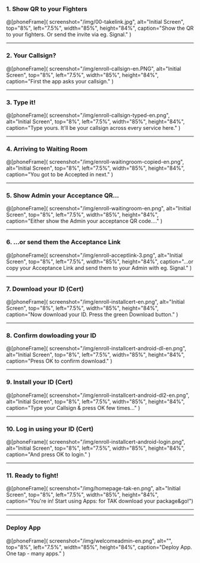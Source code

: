 ### 1. Show QR to your Fighters
@[phoneFrame](
  screenshot="/img/00-takelink.jpg",
  alt="Initial Screen",
  top="8%", left="7.5%", width="85%", height="84%",
  caption="Show the QR to your fighters. Or send the invite via eg. Signal."
)

---

### 2. Your Callsign?
@[phoneFrame](
  screenshot="/img/enroll-callsign-en.PNG",
  alt="Initial Screen",
  top="8%", left="7.5%", width="85%", height="84%",
  caption="First the app asks your callsign."
)

---

### 3. Type it!
@[phoneFrame](
  screenshot="/img/enroll-callsign-typed-en.png",
  alt="Initial Screen",
  top="8%", left="7.5%", width="85%", height="84%",
  caption="Type yours. It'll be your callsign across every service here."
)

---

### 4. Arriving to Waiting Room
@[phoneFrame](
  screenshot="/img/enroll-waitingroom-copied-en.png",
  alt="Initial Screen",
  top="8%", left="7.5%", width="85%", height="84%",
  caption="You got to be Accepted in next."
)

---

### 5. Show Admin your Acceptance QR...
@[phoneFrame](
  screenshot="/img/enroll-waitingroom-en.png",
  alt="Initial Screen",
  top="8%", left="7.5%", width="85%", height="84%",
  caption="Either show the Admin your acceptance QR code...."
)

---

### 6. ...or send them the Acceptance Link
@[phoneFrame](
  screenshot="/img/enroll-acceptlink-3.png",
  alt="Initial Screen",
  top="8%", left="7.5%", width="85%", height="84%",
  caption="...or copy your Acceptance Link and send them to your Admin with eg. Signal."
)

---

### 7. Download your ID (Cert)
@[phoneFrame](
  screenshot="/img/enroll-installcert-en.png",
  alt="Initial Screen",
  top="8%", left="7.5%", width="85%", height="84%",
  caption="Now download your ID. Press the green Download button."
)

---

### 8. Confirm dowloading your ID
@[phoneFrame](
  screenshot="/img/enroll-installcert-android-dl-en.png",
  alt="Initial Screen",
  top="8%", left="7.5%", width="85%", height="84%",
  caption="Press OK to confirm download."
)

---
### 9. Install your ID (Cert)
@[phoneFrame](
  screenshot="/img/enroll-installcert-android-dl2-en.png",
  alt="Initial Screen",
  top="8%", left="7.5%", width="85%", height="84%",
  caption="Type your Callsign & press OK few times..."
)

---

### 10. Log in using your ID (Cert)
@[phoneFrame](
  screenshot="/img/enroll-installcert-android-login.png",
  alt="Initial Screen",
  top="8%", left="7.5%", width="85%", height="84%",
  caption="And press OK to login."
)

---

### 11. Ready to fight!
@[phoneFrame](
  screenshot="/img/homepage-tak-en.png",
  alt="Initial Screen",
  top="8%", left="7.5%", width="85%", height="84%",
  caption="You're in! Start using Apps: for TAK download your package&go!")

--- 

---
### Deploy App
@[phoneFrame](
  screenshot="/img/welcomeadmin-en.png",
  alt="",
  top="8%", left="7.5%", width="85%", height="84%",
  caption="Deploy App. One tap - many apps."
)
